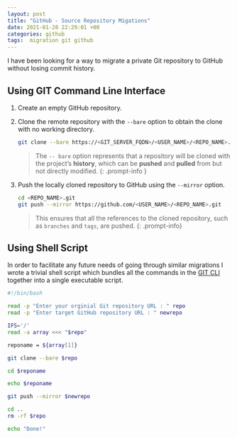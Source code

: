 ```yaml
---
layout: post
title: "GitHub - Source Repository Migations"
date: 2021-01-28 22:29:01 +00
categories: github
tags:  migration git github
---
```


I have been looking for a way to migrate a private Git repository to GitHub without losing commit history.

## Using GIT Command Line Interface

1. Create an empty GitHub repository.

2. Clone the remote repository with the `--bare` option to obtain the clone with no working directory.

    ```bash
    git clone --bare https://<GIT_SERVER_FQDN>/<USER_NAME>/<REPO_NAME>.git
    ```

    >The `-- bare` option represents that a repository will be cloned with the project’s **history**, which can be **pushed** and **pulled** from but not directly modified.
    {: .prompt-info }

3. Push the locally cloned repository to GitHub using the `--mirror` option.

    ```bash
    cd <REPO_NAME>.git
    git push --mirror https://github.com/<USER_NAME>/<REPO_NAME>.git
    ```

    > This ensures that all the references to the cloned repository, such as `branches` and `tags`, are pushed.
    {: .prompt-info}

## Using Shell Script

In order to facilitate any future needs of going through similar migrations I wrote a trivial shell script which bundles all the commands in the [GIT CLI](#using-git-command-line-interface) together into a single executable script.

```bash
#!/bin/bash

read -p "Enter your orginial Git repository URL : " repo
read -p "Enter target GitHub repository URL : " newrepo

IFS='/' 
read -a array <<< "$repo"

reponame = ${array[1]}

git clone --bare $repo

cd $reponame

echo $reponame

git push --mirror $newrepo

cd ..
rm -rf $repo

echo "Done!"
```
